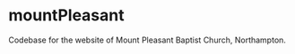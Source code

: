 mountPleasant
=============

Codebase for the website of Mount Pleasant Baptist Church, Northampton.
